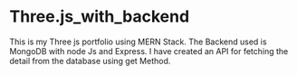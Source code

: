# Three.js_with_backend

This is my Three js portfolio using MERN Stack. The Backend used is MongoDB with node Js and Express. I have created an API for fetching the detail from the database using get Method.
